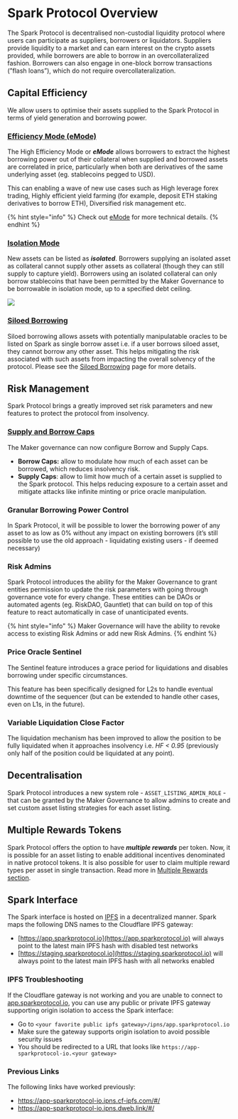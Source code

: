# Spark Protocol Overview

The Spark Protocol is decentralised non-custodial liquidity protocol where users can participate as suppliers, borrowers or liquidators. Suppliers provide liquidity to a market and can earn interest on the crypto assets provided, while borrowers are able to borrow in an overcollateralized fashion. Borrowers can also engage in one-block borrow transactions (”flash loans”), which do not require overcollateralization.

## Capital Efficiency

We allow users to optimise their assets supplied to the Spark Protocol in terms of yield generation and borrowing power.

### [Efficiency Mode (eMode)](features/efficiency-mode-emode.md)

The High Efficiency Mode or _**eMode**_ allows borrowers to extract the highest borrowing power out of their collateral when supplied and borrowed assets are correlated in price, particularly when both are derivatives of the same underlying asset (eg. stablecoins pegged to USD).

This can enabling a wave of new use cases such as High leverage forex trading, Highly efficient yield farming (for example, deposit ETH staking derivatives to borrow ETH), Diversified risk management etc.

{% hint style="info" %}
Check out [eMode](features/efficiency-mode-emode.md) for more technical details.
{% endhint %}

### [Isolation Mode](features/isolation-mode.md)

New assets can be listed as _**isolated**_. Borrowers supplying an isolated asset as collateral cannot supply other assets as collateral (though they can still supply to capture yield). Borrowers using an isolated collateral can only borrow stablecoins that have been permitted by the Maker Governance to be borrowable in isolation mode, up to a specified debt ceiling.

![](<.gitbook/assets/image (5).png>)

### [Siloed Borrowing](features/siloed-borrowing.md)

Siloed borrowing allows assets with potentially manipulatable oracles to be listed on Spark as single borrow asset i.e. if a user borrows siloed asset, they cannot borrow any other asset. This helps mitigating the risk associated with such assets from impacting the overall solvency of the protocol. Please see the [Siloed Borrowing](features/siloed-borrowing.md) page for more details.

## Risk Management

Spark Protocol brings a greatly improved set risk parameters and new features to protect the protocol from insolvency.

### [Supply and Borrow Caps](features/supply-borrow-caps.md)

The Maker governance can now configure Borrow and Supply Caps.

* **Borrow Caps:** allow to modulate how much of each asset can be borrowed, which reduces insolvency risk.
* **Supply Caps**: allow to limit how much of a certain asset is supplied to the Spark protocol. This helps reducing exposure to a certain asset and mitigate attacks like infinite minting or price oracle manipulation.

### Granular Borrowing Power Control

In Spark Protocol, it will be possible to lower the borrowing power of any asset to as low as 0% without any impact on existing borrowers (it’s still possible to use the old approach - liquidating existing users - if deemed necessary)

### Risk Admins

Spark Protocol introduces the ability for the Maker Governance to grant entities permission to update the risk parameters with going through governance vote for every change. These entities can be DAOs or automated agents (eg. RiskDAO, Gauntlet) that can build on top of this feature to react automatically in case of unanticipated events.

{% hint style="info" %}
Maker Governance will have the ability to revoke access to existing Risk Admins or add new Risk Admins.
{% endhint %}

### Price Oracle Sentinel

The Sentinel feature introduces a grace period for liquidations and disables borrowing under specific circumstances.

This feature has been specifically designed for L2s to handle eventual downtime of the sequencer (but can be extended to handle other cases, even on L1s, in the future).

### Variable Liquidation Close Factor

The liquidation mechanism has been improved to allow the position to be fully liquidated when it approaches insolvency i.e. _HF < 0.95_ (previously only half of the position could be liquidated at any point).

## Decentralisation

Spark Protocol introduces a new system role - `ASSET_LISTING_ADMIN_ROLE` - that can be granted by the Maker Governance to allow admins to create and set custom asset listing strategies for each asset listing.

## Multiple Rewards Tokens

Spark Protocol offers the option to have _**multiple rewards**_ per token. Now, it is possible for an asset listing to enable additional incentives denominated in native protocol tokens. It is also possible for user to claim multiple reward types per asset in single transaction. Read more in [Multiple Rewards section](features/multiple-rewards-and-claim.md).

## Spark Interface

The Spark interface is hosted on [IPFS](https://ipfs.tech/) in a decentralized manner. Spark maps the following DNS names to the Cloudflare IPFS gateway:
* [https://app.sparkprotocol.io](https://app.sparkprotocol.io) will always point to the latest main IPFS hash with disabled test networks
* [https://staging.sparkprotocol.io](https://staging.sparkprotocol.io) will always point to the latest main IPFS hash with all networks enabled

### IPFS Troubleshooting

If the Cloudflare gateway is not working and you are unable to connect to [app.sparkprotocol.io](https://app.sparkprotocol.io), you can use any public or private IPFS gateway supporting origin isolation to access the Spark interface:
* Go to ```<your favorite public ipfs gateway>/ipns/app.sparkprotocol.io```
* Make sure the gateway supports origin isolation to avoid possible security issues
* You should be redirected to a URL that looks like ```https://app-sparkprotocol-io.<your gateway>```

### Previous Links

The following links have worked previously:
* https://app-sparkprotocol-io.ipns.cf-ipfs.com/#/
* https://app-sparkprotocol-io.ipns.dweb.link/#/
